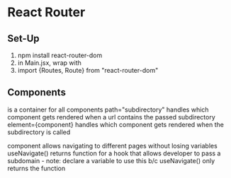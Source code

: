# React Router

## Set-Up
1. npm install react-router-dom
2. in Main.jsx, wrap <App /> with <BrowserRouter>
3. import {Routes, Route} from "react-router-dom"

## Components
  <Routes> is a container for all <Route> components
  <Route> 
    path="subdirectory" handles which component gets rendered when a url contains the passed subdirectory
    element={component} handles which component gets rendered when the subdirectory is called
  <Link> component allows navigating to different pages without losing variables
  useNavigate() returns function for a hook that allows developer to pass a subdomain
    - note: declare a variable to use this b/c useNavigate() only returns the function